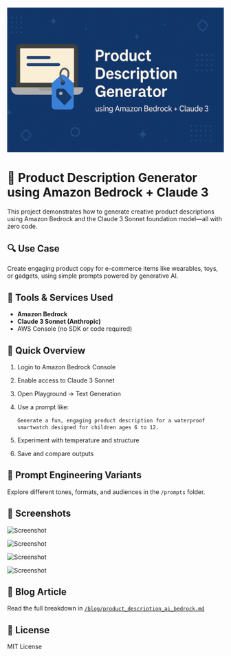 ![Project Banner](https://raw.githubusercontent.com/mailgurudev/aws-bedrock-product-description-generator/main/Banner_Image.png)

# 🧠 Product Description Generator using Amazon Bedrock + Claude 3

This project demonstrates how to generate creative product descriptions using Amazon Bedrock and the Claude 3 Sonnet foundation model—all with zero code.

## 🔍 Use Case

Create engaging product copy for e-commerce items like wearables, toys, or gadgets, using simple prompts powered by generative AI.

## 🧰 Tools & Services Used

- **Amazon Bedrock**
- **Claude 3 Sonnet (Anthropic)**
- AWS Console (no SDK or code required)

## 🚀 Quick Overview

1. Login to Amazon Bedrock Console
2. Enable access to Claude 3 Sonnet
3. Open Playground → Text Generation
4. Use a prompt like:

   ```
   Generate a fun, engaging product description for a waterproof smartwatch designed for children ages 6 to 12.
   ```

5. Experiment with temperature and structure
6. Save and compare outputs

## 🧪 Prompt Engineering Variants

Explore different tones, formats, and audiences in the `/prompts` folder.

## 📸 Screenshots

![Screenshot](https://github.com/mailgurudev/aws-bedrock-product-description-generator/blob/main/screenshots/Screenshot%202025-05-31%20at%2012.08.07%E2%80%AFAM.png?raw=true)

![Screenshot](https://github.com/mailgurudev/aws-bedrock-product-description-generator/blob/main/screenshots/Screenshot%202025-05-31%20at%2012.08.16%E2%80%AFAM.png?raw=true)

![Screenshot](https://github.com/mailgurudev/aws-bedrock-product-description-generator/blob/main/screenshots/Screenshot%202025-05-31%20at%2012.08.27%E2%80%AFAM.png?raw=true)

![Screenshot](https://github.com/mailgurudev/aws-bedrock-product-description-generator/blob/main/screenshots/Screenshot%202025-05-31%20at%2012.08.42%E2%80%AFAM.png?raw=true)


## 📘 Blog Article

Read the full breakdown in [`/blog/product_description_ai_bedrock.md`](./blog/product_description_ai_bedrock.md)

## 📜 License

MIT License

